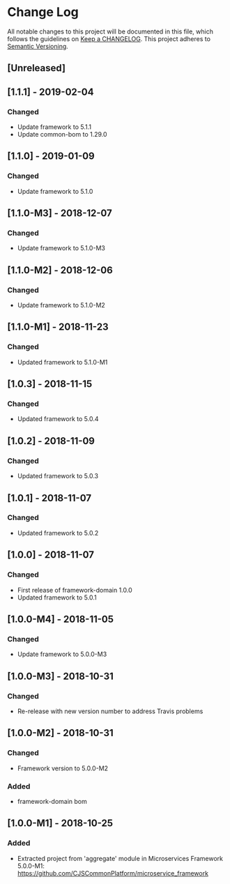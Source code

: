 # Change Log
All notable changes to this project will be documented in this file, which follows the guidelines
on [Keep a CHANGELOG](http://keepachangelog.com/). This project adheres to
[Semantic Versioning](http://semver.org/).

## [Unreleased]

## [1.1.1] - 2019-02-04
### Changed
- Update framework to 5.1.1
- Update common-bom to 1.29.0

## [1.1.0] - 2019-01-09
### Changed
- Update framework to 5.1.0

## [1.1.0-M3] - 2018-12-07
### Changed
- Update framework to 5.1.0-M3

## [1.1.0-M2] - 2018-12-06
### Changed
- Update framework to 5.1.0-M2

## [1.1.0-M1] - 2018-11-23
### Changed
- Updated framework to 5.1.0-M1

## [1.0.3] - 2018-11-15
### Changed
- Updated framework to 5.0.4

## [1.0.2] - 2018-11-09
### Changed
- Updated framework to 5.0.3

## [1.0.1] - 2018-11-07
### Changed
- Updated framework to 5.0.2

## [1.0.0] - 2018-11-07
### Changed
- First release of framework-domain 1.0.0
- Updated framework to 5.0.1

## [1.0.0-M4] - 2018-11-05
### Changed
- Update framework to 5.0.0-M3

## [1.0.0-M3] - 2018-10-31

### Changed
- Re-release with new version number to address Travis problems

## [1.0.0-M2] - 2018-10-31

### Changed
- Framework version to 5.0.0-M2

### Added
- framework-domain bom

## [1.0.0-M1] - 2018-10-25

### Added
- Extracted project from 'aggregate' module in Microservices Framework 5.0.0-M1: https://github.com/CJSCommonPlatform/microservice_framework


